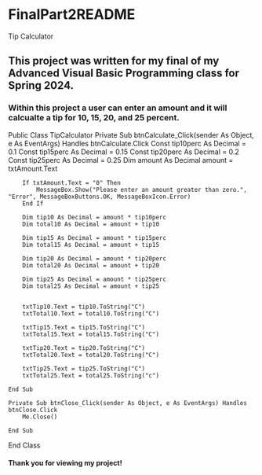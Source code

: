 # FinalPart2README
Tip Calculator
## This project was written for my final of my Advanced Visual Basic Programming class for Spring 2024.
### Within this project a user can enter an amount and it will calcualte a tip for 10, 15, 20, and 25 percent. 


Public Class TipCalculator
    Private Sub btnCalculate_Click(sender As Object, e As EventArgs) Handles btnCalculate.Click
        Const tip10perc As Decimal = 0.1
        Const tip15perc As Decimal = 0.15
        Const tip20perc As Decimal = 0.2
        Const tip25perc As Decimal = 0.25
        Dim amount As Decimal
        amount = txtAmount.Text

        If txtAmount.Text = "0" Then
            MessageBox.Show("Please enter an amount greater than zero.", "Error", MessageBoxButtons.OK, MessageBoxIcon.Error)
        End If

        Dim tip10 As Decimal = amount * tip10perc
        Dim total10 As Decimal = amount + tip10

        Dim tip15 As Decimal = amount * tip15perc
        Dim total15 As Decimal = amount + tip15

        Dim tip20 As Decimal = amount * tip20perc
        Dim total20 As Decimal = amount + tip20

        Dim tip25 As Decimal = amount * tip25perc
        Dim total25 As Decimal = amount + tip25


        txtTip10.Text = tip10.ToString("C")
        txtTotal10.Text = total10.ToString("C")

        txtTip15.Text = tip15.ToString("C")
        txtTotal15.Text = total15.ToString("C")

        txtTip20.Text = tip20.ToString("C")
        txtTotal20.Text = total20.ToString("C")

        txtTip25.Text = tip25.ToString("C")
        txtTotal25.Text = total25.ToString("c")
        
    End Sub

    Private Sub btnClose_Click(sender As Object, e As EventArgs) Handles btnClose.Click
        Me.Close()

    End Sub
    
End Class


#### Thank you for viewing my project!
